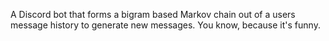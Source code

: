 A Discord bot that forms a bigram based Markov chain out of a users message history to generate new messages. You know, because it's funny.
